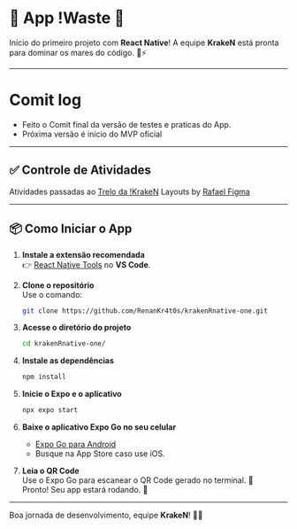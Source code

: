 # 🚀 App !Waste 🦑

Início do primeiro projeto com **React Native**! A equipe **KrakeN** está pronta para dominar os mares do código. 🌊⚡

---

# Comit log
- Feito o Comit final da versão de testes e praticas do App.
- Próxima versão é inicio do MVP oficial
---

## ✅ Controle de Atividades 

Atividades passadas ao [Trelo da !KrakeN](https://trello.com/b/JW9SfSb7/waste)
Layouts by [Rafael Figma](https://www.figma.com/design/rCq7qrpH8J47DpSxrQ53Mw/Jobs?node-id=3533-134&node-type=canvas&t=u6NlPTYBBeYS2oHO-0)

---

## 📦 Como Iniciar o App  

1. **Instale a extensão recomendada**  
   👉 [React Native Tools](https://marketplace.visualstudio.com/items?itemName=msjsdiag.vscode-react-native) no **VS Code**.

2. **Clone o repositório**  
   Use o comando:  
   ```bash
   git clone https://github.com/RenanKr4t0s/krakenRnative-one.git
   ```  

3. **Acesse o diretório do projeto**  
   ```bash
   cd krakenRnative-one/
   ```  

4. **Instale as dependências**  
   ```bash
   npm install
   ```  

5. **Inicie o Expo e o aplicativo**  
   ```bash
   npx expo start
   ```  

6. **Baixe o aplicativo Expo Go no seu celular**  
   - [Expo Go para Android](https://play.google.com/store/apps/details?id=host.exp.exponent&hl=pt_BR)  
   - Busque na App Store caso use iOS.

7. **Leia o QR Code**  
   Use o Expo Go para escanear o QR Code gerado no terminal. 📱  
   Pronto! Seu app estará rodando. 🚀  

---

Boa jornada de desenvolvimento, equipe **KrakeN**! 🦑🔥